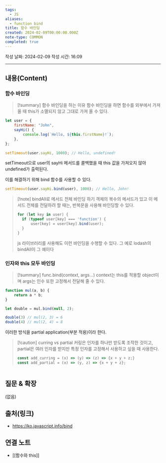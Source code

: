 ```yaml
---
tags:
  - JS
aliases:
  - function bind
title: 함수 바인딩
created: 2024-02-09T00:00:00.000Z
note-type: COMMON
completed: true
---
```

작성 날짜: 2024-02-09
작성 시간: 16:09

----
## 내용(Content)
### 함수 바인딩
>[!summary] 함수 바인딩을 하는 이유
>함수 바인딩을 하면 함수를 외부에서 가져올 때 this가 소멸되지 않고 그대로 가져 올 수 있다.


```js
let user = {
    firstName: "John",
    sayHi() {
        console.log(`Hello, ${this.firstName}!`);
    },
};
  
setTimeout(user.sayHi, 1000); // Hello, undefined!
```

setTimeout으로 user의 sayHi 메서드를 콜백했을 때 this 값을 가져오지 않아 undefined가 출력된다.

이를 해결하기 위해 bind 함수를 사용할 수 있다.

```js
setTimeout(user.sayHi.bind(user), 1000); // Hello, John!
```

>[!note] bindAll로 메서드 전체 바인딩 하기
>객체의 복수의 메서드가 있고 이 메서드 전체를 전달하려 할 때는, 반복문을 사용해 바인딩할 수 있다.
>```js
>for (let key in user) {
>	if (typeof user[key] === 'function') {
>		user[key] = user[key].bind(user);	
>	}
>}
>```
>js 라이브러리를 사용해도 이런 바인딩을 수행할 수 있다. 그 예로 lodash의 bindAll이 그 예이다


### 인자와 this 모두 바인딩
>[!summary] func.bind(context, args...)
>context는 this를 적용할 object이며 args는 인수 또한 고정해서 전달해 줄 수 있다.


```js
function mul(a, b) {
	return a * b;
}

let double = mul.bind(null, 2);

double(3) // mul(2, 3) = 6
double(4) // mul(2, 4) = 8
```

이러한 방식을 partial application(부분 적용)이라 한다.

>[!caution] curring vs partial
>커링은 인자를 하나만 받도록 조작한 것이고, partial은 여러 인자를 받지만 특정 인자를 고정해서 사용하고 싶을 때 사용한다.
>```js
>const add_curring = (x) => (y) => (z) => {x + y + z;}
>const add_partial = (x) => (y, z) => {x + y + z};
>```
```
```


## 질문 & 확장

(없음)

## 출처(링크)
- https://ko.javascript.info/bind

## 연결 노트
- [[함수와 this]]










